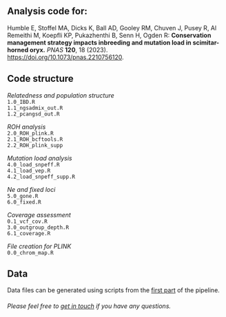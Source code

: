 **Analysis code for:**
-------------
Humble E, Stoffel MA, Dicks K, Ball AD, Gooley RM, Chuven J, Pusey R, Al Remeithi M, Koepfli KP, Pukazhenthi B, Senn H, Ogden R: **Conservation management strategy impacts inbreeding and mutation load in scimitar-horned oryx.**  *PNAS* **120**, 18 (2023). https://doi.org/10.1073/pnas.2210756120.  

**Code structure**
-------------

*Relatedness and population structure*  
`1.0_IBD.R`  
`1.1_ngsadmix_out.R`  
`1.2_pcangsd_out.R`  

*ROH analysis*   
`2.0_ROH_plink.R`  
`2.1_ROH_bcftools.R`  
`2.2_ROH_plink_supp`  

*Mutation load analysis*    
`4.0_load_snpeff.R`  
`4.1_load_vep.R`  
`4.2_load_snpeff_supp.R`  

*Ne and fixed loci*  
`5.0_gone.R`  
`6.0_fixed.R`  

*Coverage assessment*   
`0.1_vcf_cov.R`  
`3.0_outgroup_depth.R`  
`6.1_coverage.R`  

*File creation for PLINK*  
`0.0_chrom_map.R`  

**Data**
-------------
Data files can be generated using scripts from the [first part](https://github.com/elhumble/SHO_reseq_2022) of the pipeline.  

###### Please feel free to [get in touch](mailto:emily.humble@ed.ac.uk) if you have any questions.

